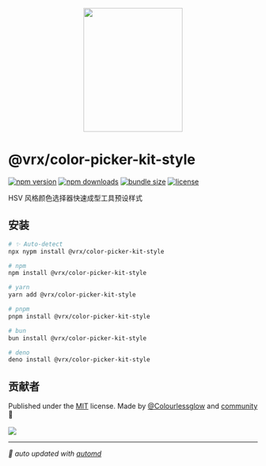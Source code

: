 <p align="center">
<img src="https://vrx-vue.github.io/color-picker-kit/icon.svg" width="200" height="250">
</p>

# @vrx/color-picker-kit-style

<!-- automd:badges color="green" license licenseBranch   bundlephobia packagephobia -->

[![npm version](https://img.shields.io/npm/v/@vrx/color-picker-kit-style?color=green)](https://npmjs.com/package/@vrx/color-picker-kit-style)
[![npm downloads](https://img.shields.io/npm/dm/@vrx/color-picker-kit-style?color=green)](https://npm.chart.dev/@vrx/color-picker-kit-style)
[![bundle size](https://img.shields.io/bundlephobia/minzip/@vrx/color-picker-kit-style?color=green)](https://bundlephobia.com/package/@vrx/color-picker-kit-style)
[![license](https://img.shields.io/github/license/vrx-vue/color-picker-kit?color=green)](https://github.com/vrx-vue/color-picker-kit/blob/true/LICENSE)

<!-- /automd -->

HSV 风格颜色选择器快速成型工具预设样式

## 安装

<!-- automd:pm-install  -->

```sh
# ✨ Auto-detect
npx nypm install @vrx/color-picker-kit-style

# npm
npm install @vrx/color-picker-kit-style

# yarn
yarn add @vrx/color-picker-kit-style

# pnpm
pnpm install @vrx/color-picker-kit-style

# bun
bun install @vrx/color-picker-kit-style

# deno
deno install @vrx/color-picker-kit-style
```

<!-- /automd -->

## 贡献者
<!-- automd:contributors author="Colourlessglow" license="MIT" -->

Published under the [MIT](https://github.com/vrx-vue/color-picker-kit/blob/main/LICENSE) license.
Made by [@Colourlessglow](https://github.com/Colourlessglow) and [community](https://github.com/vrx-vue/color-picker-kit/graphs/contributors) 💛
<br><br>
<a href="https://github.com/vrx-vue/color-picker-kit/graphs/contributors">
<img src="https://contrib.rocks/image?repo=vrx-vue/color-picker-kit" />
</a>

<!-- /automd -->

<!-- automd:with-automd -->

---

_🤖 auto updated with [automd](https://automd.unjs.io)_

<!-- /automd -->
